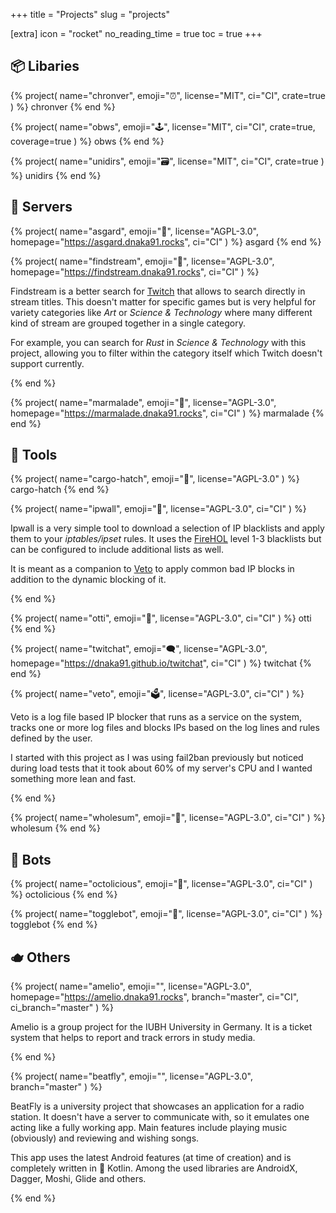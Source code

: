 +++
title = "Projects"
slug = "projects"

[extra]
icon = "rocket"
no_reading_time = true
toc = true
+++

## 📦 Libaries

{% project(
    name="chronver",
    emoji="⏰",
    license="MIT",
    ci="CI",
    crate=true
) %}
    chronver
{% end %}

{% project(
    name="obws",
    emoji="🕹️",
    license="MIT",
    ci="CI",
    crate=true,
    coverage=true
) %}
    obws
{% end %}

{% project(
    name="unidirs",
    emoji="🗃",
    license="MIT",
    ci="CI",
    crate=true
) %}
    unidirs
{% end %}

## 🚀 Servers

{% project(
    name="asgard",
    emoji="🌋",
    license="AGPL-3.0",
    homepage="https://asgard.dnaka91.rocks",
    ci="CI"
) %}
    asgard
{% end %}

{% project(
    name="findstream",
    emoji="📼",
    license="AGPL-3.0",
    homepage="https://findstream.dnaka91.rocks",
    ci="CI"
) %}

Findstream is a better search for [Twitch](https://twitch.tv) that allows to search directly in
stream titles. This doesn't matter for specific games but is very helpful for variety categories
like _Art_ or _Science & Technology_ where many different kind of stream are grouped together in a
single category.

For example, you can search for _Rust_ in _Science & Technology_ with this project, allowing you to
filter within the category itself which Twitch doesn't support currently.

{% end %}

{% project(
    name="marmalade",
    emoji="🍞",
    license="AGPL-3.0",
    homepage="https://marmalade.dnaka91.rocks",
    ci="CI"
) %}
    marmalade
{% end %}

<!--
{% project(
    name="twitchid",
    emoji="🏷️",
    license="AGPL-3.0"
) %}
    twitchid
{% end %}
-->

## 🧰 Tools

{% project(
    name="cargo-hatch",
    emoji="🐣",
    license="AGPL-3.0"
) %}
    cargo-hatch
{% end %}

{% project(
    name="ipwall",
    emoji="🧱",
    license="AGPL-3.0",
    ci="CI"
) %}

Ipwall is a very simple tool to download a selection of IP blacklists and apply them to your
_iptables/ipset_ rules. It uses the [FireHOL](https://iplists.firehol.org/) level 1-3 blacklists but
can be configured to include additional lists as well.

It is meant as a companion to [Veto](#ballot-box-veto) to apply common bad IP blocks in addition to
the dynamic blocking of it.

{% end %}

{% project(
    name="otti",
    emoji="🦦",
    license="AGPL-3.0",
    ci="CI"
) %}
    otti
{% end %}

{% project(
    name="twitchat",
    emoji="🗨",
    license="AGPL-3.0",
    homepage="https://dnaka91.github.io/twitchat",
    ci="CI"
) %}
    twitchat
{% end %}

{% project(
    name="veto",
    emoji="🗳",
    license="AGPL-3.0",
    ci="CI"
) %}

Veto is a log file based IP blocker that runs as a service on the system, tracks one or more log
files and blocks IPs based on the log lines and rules defined by the user.

I started with this project as I was using fail2ban previously but noticed during load tests that it
took about 60% of my server's CPU and I wanted something more lean and fast.

{% end %}

{% project(
    name="wholesum",
    emoji="🥧",
    license="AGPL-3.0",
    ci="CI"
) %}
    wholesum
{% end %}

## 🤖 Bots

{% project(
    name="octolicious",
    emoji="🍭",
    license="AGPL-3.0",
    ci="CI"
) %}
    octolicious
{% end %}

{% project(
    name="togglebot",
    emoji="🤖",
    license="AGPL-3.0",
    ci="CI"
) %}
    togglebot
{% end %}

## 🫖 Others

{% project(
    name="amelio",
    emoji="",
    license="AGPL-3.0",
    homepage="https://amelio.dnaka91.rocks",
    branch="master",
    ci="CI",
    ci_branch="master"
) %}

Amelio is a group project for the IUBH University in Germany. It is a ticket system that helps to
report and track errors in study media.

{% end %}

{% project(
    name="beatfly",
    emoji="",
    license="AGPL-3.0",
    branch="master"
) %}

BeatFly is a university project that showcases an application for a radio station. It doesn't have
a server to communicate with, so it emulates one acting like a fully working app. Main features
include playing music (obviously) and reviewing and wishing songs.

This app uses the latest Android features (at time of creation) and is completely written in
🍵 Kotlin. Among the used libraries are AndroidX, Dagger, Moshi, Glide and others.

{% end %}

<!--
## MarkDown Publisher

[mdpub_home]: https://mdpub.dnaka91.rocks.com
[mdpub_repo]: https://github.com/dnaka91/mdpub

**[ 🦀 Rust • [Homepage][mdpub_home] • [Repository][mdpub_repo] ]**

**M**ark**D**own **Pub**lisher (mdpub for short) helps republishing articles of personal blogs on
different Markdown based logging platforms. It takes single Markdown files which contains the a
post, then updates all links and lastly publishes the article again on Medium or dev.to or on both.

This is a helpful tool for anyone who wants to publish posts on their own website but still want to
get effects of publishing on other platforms to become more known.
-->

<!--
## CRC Check

[crccheck_repo]: https://github.com/dnaka91/crccheck-rs

**[ 🦀 Rust • [Repository][crccheck_repo] ]**

CRC Check is a tool to validate CRC32 hashsum within file names. It scans the current directory for
any files that contain a hash, calculates the hash from their content and compares both hashes to
verify the content wasn't modified.

It optionally can update the hash if it doesn't match.
-->

<!--
## Reciply

[reciply_repo]: https://github.com/dnaka91/reciply

**[ 🤖 Android • [Repository][reciply_repo] ]**
-->
